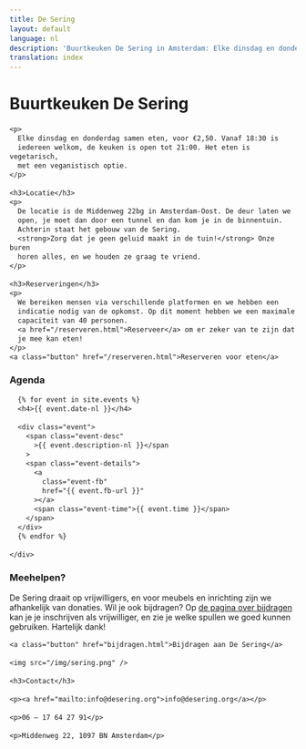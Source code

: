 ```yaml
---
title: De Sering
layout: default
language: nl
description: 'Buurtkeuken De Sering in Amsterdam: Elke dinsdag en donderdag samen eten, voor €2,50.'
translation: index
---
```



<div class="row">
  <div class="container">
    <h1>Buurtkeuken De Sering</h1>

    <p>
      Elke dinsdag en donderdag samen eten, voor €2,50. Vanaf 18:30 is
      iedereen welkom, de keuken is open tot 21:00. Het eten is vegetarisch,
      met een veganistisch optie.
    </p>

    <h3>Locatie</h3>
    <p>
      De locatie is de Middenweg 22bg in Amsterdam-Oost. De deur laten we
      open, je moet dan door een tunnel en dan kom je in de binnentuin.
      Achterin staat het gebouw van de Sering.
      <strong>Zorg dat je geen geluid maakt in de tuin!</strong> Onze buren
      horen alles, en we houden ze graag te vriend.
    </p>

    <h3>Reserveringen</h3>
    <p>
      We bereiken mensen via verschillende platformen en we hebben een
      indicatie nodig van de opkomst. Op dit moment hebben we een maximale
      capaciteit van 40 personen.
      <a href="/reserveren.html">Reserveer</a> om er zeker van te zijn dat
      je mee kan eten!
    </p>
    <a class="button" href="/reserveren.html">Reserveren voor eten</a>
  </div>
</div>

<div class="row">
  <div class="container-wide">
    <div class="agenda">
      <h3>Agenda</h3>

      {% for event in site.events %}
      <h4>{{ event.date-nl }}</h4>

      <div class="event">
        <span class="event-desc"
          >{{ event.description-nl }}</span
        >
        <span class="event-details">
          <a
            class="event-fb"
            href="{{ event.fb-url }}"
          ></a>
          <span class="event-time">{{ event.time }}</span>
        </span>
      </div>
      {% endfor %}

    </div>

  </div>
</div>

<div class="row">
  <div class="container">
    <h3>Meehelpen?</h3>
    <p>
      De Sering draait op vrijwilligers, en voor meubels en inrichting zijn
      we afhankelijk van donaties. Wil je ook bijdragen? Op
      <a href="bijdragen.html">de pagina over bijdragen</a> kan je je
      inschrijven als vrijwilliger, en zie je welke spullen we goed kunnen
      gebruiken. Hartelijk dank!
    </p>

    <a class="button" href="bijdragen.html">Bijdragen aan De Sering</a>

    <img src="/img/sering.png" />

    <h3>Contact</h3>

    <p><a href="mailto:info@desering.org">info@desering.org</a></p>

    <p>06 – 17 64 27 91</p>

    <p>Middenweg 22, 1097 BN Amsterdam</p>
  </div>
</div>